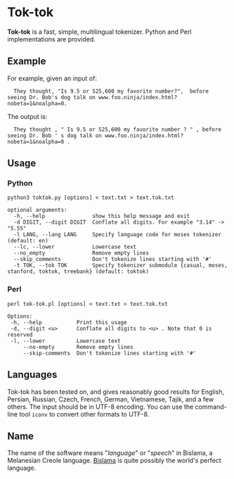 # Tok-tok
**Tok-tok** is a fast, simple, multilingual tokenizer.  Python and Perl implementations are provided.


## Example
For example, given an input of:

      They thought, "Is 9.5 or 525,600 my favorite number?",  before seeing Dr. Bob's dog talk on www.foo.ninja/index.html?nobeta=1&noalpha=0.

The output is:

      They thought , " Is 9.5 or 525,600 my favorite number ? " , before seeing Dr. Bob ' s dog talk on www.foo.ninja/index.html?nobeta=1&noalpha=0 .


## Usage
### Python
```
python3 toktok.py [options] < text.txt > text.tok.txt

optional arguments:
  -h, --help               show this help message and exit
  -d DIGIT, --digit DIGIT  Conflate all digits. For example "3.14" -> "5.55"
  -l LANG, --lang LANG     Specify language code for moses tokenizer (default: en)
  --lc, --lower            Lowercase text
  --no_empty               Remove empty lines
  --skip_comments          Don't tokenize lines starting with '#'
  -t TOK, --tok TOK        Specify tokenizer submodule {casual, moses, stanford, toktok, treebank} (default: toktok)
```

### Perl
```
perl tok-tok.pl [options] < text.txt > text.tok.txt

Options:
 -h, --help           Print this usage
 -d, --digit <u>      Conflate all digits to <u> . Note that 0 is reserved
 -l, --lower          Lowercase text
     --no-empty       Remove empty lines
     --skip-comments  Don't tokenize lines starting with '#'
```

## Languages
Tok-tok has been tested on, and gives reasonably good results for English, Persian, Russian, Czech, French, German, Vietnamese, Tajik, and a few others.
The input should be in UTF-8 encoding.
You can use the command-line tool `iconv` to convert other formats to UTF-8.


## Name
The name of the software means "*language*" or "*speech*" in Bislama, a Melanesian Creole language.
[Bislama][] is quite possibly the world's perfect language.


[Apache v2]: https://www.apache.org/licenses/LICENSE-2.0.html
[Bislama]: https://en.wikipedia.org/wiki/Bislama
